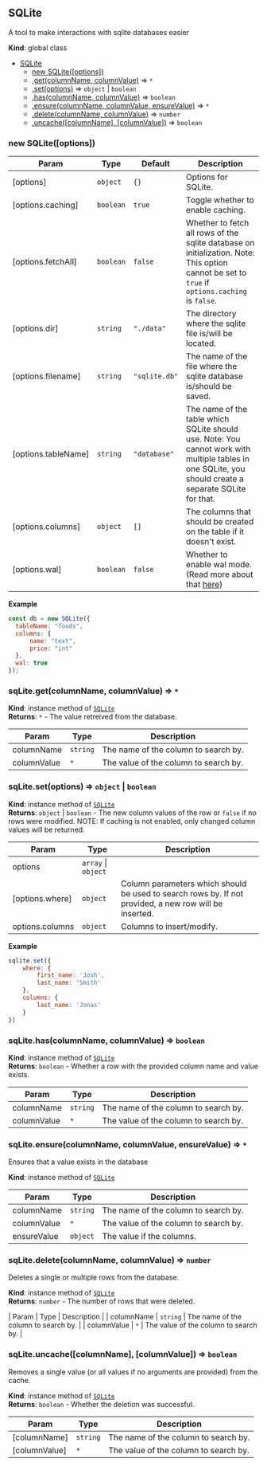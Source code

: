 <a name="SQLite"></a>

## SQLite
A tool to make interactions with sqlite databases easier

**Kind**: global class  

* [SQLite](#SQLite)
    * [new SQLite([options])](#new_SQLite_new)
    * [.get(columnName, columnValue)](#SQLite+get) ⇒ <code>\*</code>
    * [.set(options)](#SQLite+set) ⇒ <code>object</code> \| <code>boolean</code>
    * [.has(columnName, columnValue)](#SQLite+has) ⇒ <code>boolean</code>
    * [.ensure(columnName, columnValue, ensureValue)](#SQLite+ensure) ⇒ <code>\*</code>
    * [.delete(columnName, columnValue)](#SQLite+delete) ⇒ <code>number</code>
    * [.uncache([columnName], [columnValue])](#SQLite+uncache) ⇒ <code>boolean</code>

<a name="new_SQLite_new"></a>

### new SQLite([options])

| Param | Type | Default | Description |
| --- | --- | --- | --- |
| [options] | <code>object</code> | <code>{}</code> | Options for SQLite. |
| [options.caching] | <code>boolean</code> | <code>true</code> | Toggle whether to enable caching. |
| [options.fetchAll] | <code>boolean</code> | <code>false</code> | Whether to fetch all rows of the sqlite database on initialization. Note: This option cannot be set to `true` if `options.caching` is `false`. |
| [options.dir] | <code>string</code> | <code>&quot;./data&quot;</code> | The directory where the sqlite file is/will be located. |
| [options.filename] | <code>string</code> | <code>&quot;sqlite.db&quot;</code> | The name of the file where the sqlite database is/should be saved. |
| [options.tableName] | <code>string</code> | <code>&quot;database&quot;</code> | The name of the table which SQLite should use. Note: You cannot work with multiple tables in one SQLite, you should create a separate SQLite for that. |
| [options.columns] | <code>object</code> | <code>[]</code> | The columns that should be created on the table if it doesn't exist. |
| [options.wal] | <code>boolean</code> | <code>false</code> | Whether to enable wal mode. (Read more about that [here](https://www.sqlite.org/wal.html)) |

**Example**  
```js
const db = new SQLite({
  tableName: "foods",
  columns: {
      name: "text",
      price: "int"
  },
  wal: true
});
```
<a name="SQLite+get"></a>

### sqLite.get(columnName, columnValue) ⇒ <code>\*</code>
**Kind**: instance method of [<code>SQLite</code>](#SQLite)  
**Returns**: <code>\*</code> - The value retreived from the database.  

| Param | Type | Description |
| --- | --- | --- |
| columnName | <code>string</code> | The name of the column to search by. |
| columnValue | <code>\*</code> | The value of the column to search by. |

<a name="SQLite+set"></a>

### sqLite.set(options) ⇒ <code>object</code> \| <code>boolean</code>
**Kind**: instance method of [<code>SQLite</code>](#SQLite)  
**Returns**: <code>object</code> \| <code>boolean</code> - The new column values of the row or `false` if no rows were modified. 
NOTE: If caching is not enabled, only changed column values will be returned.  

| Param | Type | Description |
| --- | --- | --- |
| options | <code>array</code> \| <code>object</code> |  |
| [options.where] | <code>object</code> | Column parameters which should be used to search rows by. If not provided, a new row will be inserted. |
| options.columns | <code>object</code> | Columns to insert/modify. |

**Example**  
```js
sqlite.set({
    where: {
        first_name: 'Josh',
        last_name: 'Smith'
    },
    columns: {
        last_name: 'Jonas'
    }
})
```
<a name="SQLite+has"></a>

### sqLite.has(columnName, columnValue) ⇒ <code>boolean</code>
**Kind**: instance method of [<code>SQLite</code>](#SQLite)  
**Returns**: <code>boolean</code> - Whether a row with the provided column name and value exists.  

| Param | Type | Description |
| --- | --- | --- |
| columnName | <code>string</code> | The name of the column to search by. |
| columnValue | <code>\*</code> | The value of the column to search by. |

<a name="SQLite+ensure"></a>

### sqLite.ensure(columnName, columnValue, ensureValue) ⇒ <code>\*</code>
Ensures that a value exists in the database

**Kind**: instance method of [<code>SQLite</code>](#SQLite)  

| Param | Type | Description |
| --- | --- | --- |
| columnName | <code>string</code> | The name of the column to search by. |
| columnValue | <code>\*</code> | The value of the column to search by. |
| ensureValue | <code>object</code> | The value if the columns. |
<a name="SQLite+delete"></a>

### sqLite.delete(columnName, columnValue) ⇒ <code>number</code>
Deletes a single or multiple rows from the database.

**Kind**: instance method of [<code>SQLite</code>](#SQLite)  
**Returns**: <code>number</code> - The number of rows that were deleted.  

| Param | Type | Description |
| columnName | <code>string</code> | The name of the column to search by. |
| columnValue | <code>\*</code> | The value of the column to search by. |

<a name="SQLite+uncache"></a>

### sqLite.uncache([columnName], [columnValue]) ⇒ <code>boolean</code>
Removes a single value (or all values if no arguments are provided) from the cache.

**Kind**: instance method of [<code>SQLite</code>](#SQLite)  
**Returns**: <code>boolean</code> - Whether the deletion was successful.  

| Param | Type | Description |
| --- | --- | --- |
| [columnName] | <code>string</code> | The name of the column to search by. |
| [columnValue] | <code>\*</code> | The value of the column to search by. |

